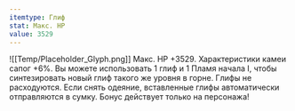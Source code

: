 ```yaml
---
itemtype: Глиф
stat: Макс. HP 
value: 3529
---
```

![[Temp/Placeholder_Glyph.png]]
Макс. HP +3529. Характеристики камеи сапог +6%. Вы можете использовать 1 глиф и 1 Пламя начала I, чтобы синтезировать новый глиф такого же уровня в горне. Глифы не расходуются. Если снять одеяние, вставленные глифы автоматически отправляются в сумку. Бонус действует только на персонажа!
